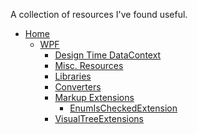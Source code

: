 A collection of resources I've found useful.

* [Home][home]
  * [WPF][wpf]
    * [Design Time DataContext][wpf_design-time-datacontext]
    * [Misc. Resources][wpf_misc-resources]
    * [Libraries][wpf_libraries]
    * [Converters][wpf_converters]
    * [Markup Extensions][wpf_markup-extensions]
      * [EnumIsCheckedExtension][wpf_enum-is-checked-extension]
    * [VisualTreeExtensions][wpf_visual-tree-extensions]

[home]: https://github.com/binarycow/Resources/wiki
[wpf]: https://github.com/binarycow/Resources/wiki/WPF
[wpf_design-time-datacontext]: https://github.com/binarycow/Resources/wiki/WPF-Design-Time-DataContext
[wpf_misc-resources]: https://github.com/binarycow/Resources/wiki/Misc.-WPF-Resources
[wpf_libraries]: https://github.com/binarycow/Resources/wiki/WPF-Libraries
[wpf_converters]: https://github.com/binarycow/Resources/wiki/WPF-Converters
[wpf_enum-is-checked-extension]: https://github.com/binarycow/Resources/wiki/WPF-EnumIsCheckedExtension
[wpf_markup-extensions]: https://github.com/binarycow/Resources/wiki/WPF-Markup-Extensions
[wpf_visual-tree-extensions]: https://github.com/binarycow/Resources/blob/master/WpfApp1/VisualTreeExtensions.cs
